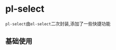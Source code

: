 # pl-select

`pl-select`由`el-select`二次封装,添加了一些快捷功能

## 基础使用
<demo-block>
<select-01></select-01>

<template v-slot:code>

<<< docs/demos/select/select-01.vue

</template>

</demo-block>

<script setup>
import {ref} from 'vue';
import Select01 from '../demos/select/select-01.vue';
import DemoBlock from '../components/DemoBlock.vue';
</script>

